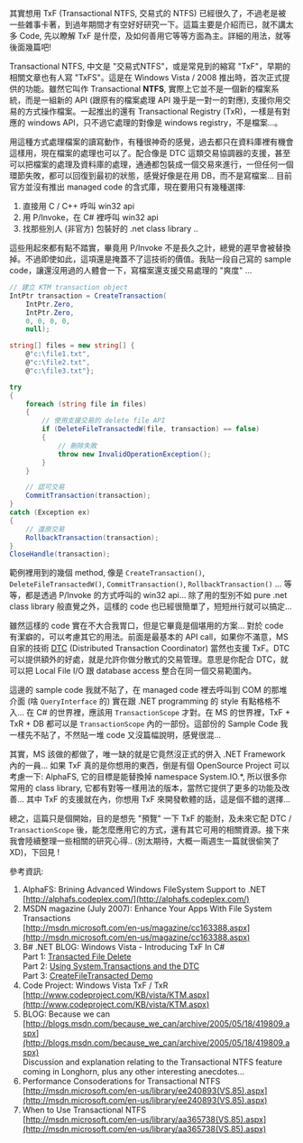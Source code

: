 其實想用 TxF (Transactional NTFS, 交易式的 NTFS) 已經很久了，不過老是被一些雜事卡著，到過年期間才有空好好研究一下。這篇主要是介紹而已，就不講太多 Code, 先以瞭解 TxF 是什麼，及如何善用它等等方面為主。詳細的用法，就等後面幾篇吧!

Transactional NTFS, 中文是 "交易式NTFS"，或是常見到的縮寫 "TxF"，早期的相關文章也有人寫 "TxFS"。這是在 Windows Vista / 2008 推出時，首次正式提供的功能。雖然它叫作 Transactional **NTFS**, 實際上它並不是一個新的檔案系統，而是一組新的 API (跟原有的檔案處理 API 幾乎是一對一的對應),  支援你用交易的方式操作檔案。一起推出的還有 Transactional Registry (TxR)，一樣是有對應的 windows API，只不過它處理的對像是 windows registry，不是檔案...。

用這種方式處理檔案的讀寫動作，有種很神奇的感覺，過去都只在資料庫裡有機會這樣用，現在檔案的處理也可以了。配合像是 DTC 這類交易協調器的支援，甚至可以把檔案的處理及資料庫的處理，通通都包裝成一個交易來進行，一但任何一個環節失敗，都可以回復到最初的狀態，感覺好像是在用 DB，而不是寫檔案... 目前官方並沒有推出 managed code 的含式庫，現在要用只有幾種選擇:

1. 直接用 C / C++ 呼叫 win32 api
1. 用 P/Invoke，在 C# 裡呼叫 win32 api
1. 找那些別人 (非官方) 包裝好的 .net class library ..

這些用起來都有點不踏實，畢竟用 P/Invoke 不是長久之計，總覺的遲早會被替換掉。不過即使如此，這項還是掩蓋不了這技術的價值。我貼一段自己寫的 sample code，讓還沒用過的人體會一下，寫檔案還支援交易處理的 "爽度" ...




```csharp 
// 建立 KTM transaction object
IntPtr transaction = CreateTransaction(
    IntPtr.Zero,
    IntPtr.Zero,
    0, 0, 0, 0,
    null);

string[] files = new string[] {
    @"c:\file1.txt",
    @"c:\file2.txt",
    @"c:\file3.txt"};

try
{
    foreach (string file in files)
    {
        // 使用支援交易的 delete file API
        if (DeleteFileTransactedW(file, transaction) == false)
        {
            // 刪除失敗
            throw new InvalidOperationException();
        }
    }

    // 認可交易
    CommitTransaction(transaction);
}
catch (Exception ex)
{
    // 還原交易
    RollbackTransaction(transaction);
}
CloseHandle(transaction);
```            


 

範例裡用到的幾個 method, 像是 ```CreateTransaction()```, ```DeleteFileTransactedW()```, ```CommitTransaction()```, ```RollbackTransaction()``` ... 等等，都是透過 P/Invoke 的方式呼叫的 win32 api... 除了用的型別不如 pure .net class library 般直覺之外，這樣的 code 也已經很簡單了，短短卅行就可以搞定...

雖然這樣的 code 實在不大合我胃口，但是它畢竟是個堪用的方案... 對於 code 有潔癖的，可以考慮其它的用法。前面是最基本的 API call，如果你不滿意，MS自家的技術 [DTC](http://en.wikipedia.org/wiki/Distributed_Transaction_Coordinator) (Distributed Transaction Coordinator) 當然也支援 TxF。DTC 可以提供額外的好處，就是允許你做分散式的交易管理。意思是你配合 DTC，就可以把 Local File I/O 跟 database access 整合在同一個交易範圍內。

這邊的 sample code 我就不貼了，在 managed code 裡去呼叫到 COM 的那堆介面 (啥 ```QueryInterface``` 的) 實在跟 .NET programming 的 style 有點格格不入... 在 C# 的世界裡，應該用 ```TransactionScope``` 才對。在 MS 的世界裡，TxF + TxR + DB 都可以是 ```TransactionScope``` 內的一部份。這部份的 Sample Code 我一樣先不貼了，不然貼一堆 code 又沒篇幅說明，感覺很混...

其實，MS 該做的都做了，唯一缺的就是它竟然沒正式的併入 .NET Framework 內的一員... 如果 TxF 真的是你想用的東西，倒是有個 OpenSource Project 可以考慮一下: AlphaFS, 它的目標是能替換掉 namespace System.IO.*, 所以很多你常用的 class library, 它都有對等一樣用法的版本，當然它提供了更多的功能及改善... 其中 TxF 的支援就在內，你想用 TxF 來開發軟體的話，這是個不錯的選擇...

總之，這篇只是個開始，目的是想先 "預覽" 一下 TxF 的能耐，及未來它配 DTC / ```TransactionScope``` 後，能怎麼應用它的方式，還有其它可用的相關資源。接下來我會陸續整理一些相關的研究心得.. (別太期待，大概一兩週生一篇就很偷笑了 XD)，下回見 !

 

 







參考資訊:
1. AlphaFS: Brining Advanced Windows FileSystem Support to .NET  
[http://alphafs.codeplex.com/](http://alphafs.codeplex.com/)
1. MSDN magazine (July 2007): Enhance Your Apps With File System Transactions  
[http://msdn.microsoft.com/en-us/magazine/cc163388.aspx](http://msdn.microsoft.com/en-us/magazine/cc163388.aspx)
1. B# .NET BLOG: Windows Vista - Introducing TxF In C#  
Part 1: [Transacted File Delete](http://community.bartdesmet.net/blogs/bart/archive/2006/11/05/Windows-Vista-_2D00_-Introducing-TxF-in-C_2300_-_2800_part-1_2900_-_2D00_-Transacted-file-delete.aspx)  
Part 2: [Using System.Transactions and the DTC](http://community.bartdesmet.net/blogs/bart/archive/2006/11/19/Windows-Vista-_2D00_-Introducing-TxF-in-C_2300_-_2800_part-2_2900_-_2D00_-Using-System.Transactions-and-the-DTC.aspx)  
Part 3: [CreateFileTransacted Demo](http://community.bartdesmet.net/blogs/bart/archive/2007/02/21/windows-vista-introducing-txf-in-c-part-3-createfiletransacted-demo.aspx)
1. Code Project: Windows Vista TxF / TxR  
[http://www.codeproject.com/KB/vista/KTM.aspx](http://www.codeproject.com/KB/vista/KTM.aspx)
1. BLOG: Because we can  
[http://blogs.msdn.com/because_we_can/archive/2005/05/18/419809.aspx](http://blogs.msdn.com/because_we_can/archive/2005/05/18/419809.aspx)  
Discussion and explanation relating to the Transactional NTFS feature coming in Longhorn, plus any other interesting anecdotes... 
1. Performance Consoderations for Transactional NTFS  
[http://msdn.microsoft.com/en-us/library/ee240893(VS.85).aspx](http://msdn.microsoft.com/en-us/library/ee240893(VS.85).aspx)
1. When to Use Transactional NTFS  
[http://msdn.microsoft.com/en-us/library/aa365738(VS.85).aspx](http://msdn.microsoft.com/en-us/library/aa365738(VS.85).aspx)